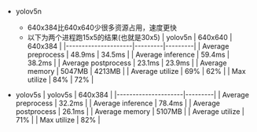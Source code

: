 - yolov5n
  * 640x384比640x640少很多资源占用，速度更快
  * 以下为两个进程跑15x5的结果(也就是30x5)
    | yolov5n             | 640x640 | 640x384 |
    |---------------------|---------|---------|
    | Average preprocess  | 48.9ms  | 34.5ms  |
    | Average inference   | 59.4ms  | 38.2ms  |
    | Average postprocess | 23.1ms  | 23.9ms  |
    | Average memory      | 5047MB  | 4213MB  |
    | Average utilize     | 69%     | 62%     |
    | Max utilize         | 84%     | 72%     |

- yolov5s
  | yolov5s             | 640x384 |
  |---------------------|---------|
  | Average preprocess  | 32.2ms  |
  | Average inference   | 78.4ms  |
  | Average postprocess | 26.1ms  |
  | Average memory      | 5107MB  |
  | Average utilize     | 71%     |
  | Max utilize         | 82%     |
